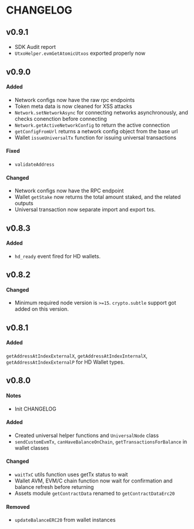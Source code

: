 # CHANGELOG

## v0.9.1

####

-   SDK Audit report
-   `UtxoHelper.evmGetAtomicUtxos` exported properly now

## v0.9.0

#### Added

-   Network configs now have the raw rpc endpoints
-   Token meta data is now cleaned for XSS attacks
-   `Network.setNetworkAsync` for connecting networks asynchronously, and checks conenction before connecting
-   `Network.getActiveNetworkConfig` to return the active connection
-   `getConfigFromUrl` returns a network config object from the base url
-   Wallet `issueUniversalTx` function for issuing universal transactions

#### Fixed

-   `validateAddress`

#### Changed

-   Network configs now have the RPC endpoint
-   Wallet `getStake` now returns the total amount staked, and the related outputs
-   Universal transaction now separate import and export txs.

## v0.8.3

#### Added

-   `hd_ready` event fired for HD wallets.

## v0.8.2

#### Changed

-   Minimum required node version is `>=15`. `crypto.subtle` support got added on this version.

## v0.8.1

#### Added

`getAddressAtIndexExternalX`, `getAddressAtIndexInternalX`, `getAddressAtIndexExternalP` for HD Wallet types.

## v0.8.0

#### Notes

-   Init CHANGELOG

#### Added

-   Created universal helper functions and `UniversalNode` class
-   `sendCustomEvmTx`, `canHaveBalanceOnChain`, `getTransactionsForBalance` in wallet classes

#### Changed

-   `waitTxC` utils function uses getTx status to wait
-   Wallet AVM, EVM/C chain function now wait for confirmation and balance refresh before returning
-   Assets module `getContractData` renamed to `getContractDataErc20`

#### Removed

-   `updateBalanceERC20` from wallet instances
